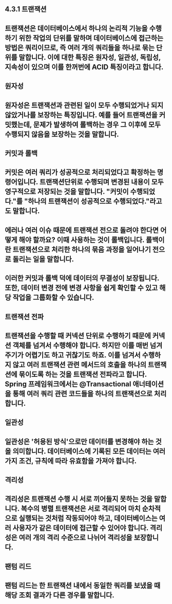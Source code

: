 ## 4.3.1 트랜잭션
## 트랜잭션은 데이터베이스에서 하나의 논리적 기능을 수행하기 위한 작업의 단위를 말하며 데이터베이스에 접근하는 방법은 쿼리이므로, 즉 여러 개의 쿼리들을 하나로 묶는 단위를 말합니다. 이에 대한 특징은 원자성, 일관성, 독립성, 지속성이 있으며 이를 한꺼번에 ACID 특징이라고 합니다.

## 원자성
## 원자성은 트랜잭션과 관련된 일이 모두 수행되었거나 되지 않았거나를 보장하는 특징입니다. 예를 들어 트랜잭션을 커밋했는데, 문제가 발생하여 롤백하는 경우 그 이후에 모두 수행되지 않음을 보장하는 것을 말합니다.

## 커밋과 롤백
## 커밋은 여러 쿼리가 성공적으로 처리되었다고 확정하는 명령어입니다. 트랜잭션단위로 수행되며 변경된 내용이 모두 영구적으로 저장되는 것을 말합니다. "커밋이 수행되었다."를 "하나의 트랜잭션이 성공적으로 수행되었다."라고도 말합니다.
## 에러나 여러 이슈 때문에 트랜잭션 전으로 돌려야 한다면 어떻게 해야 할까요? 이때 사용하는 것이 롤백입니다. 롤백이란 트랜잭션으로 처리한 하나의 묶음 과정을 일어나기 전으로 돌리는 일을 말합니다.
## 이러한 커밋과 롤백 덕에 데이터의 무결성이 보장됩니다. 또한, 데이터 변경 전에 변경 사항을 쉽게 확인할 수 있고 해당 작업을 그룹화할 수 있습니다.

## 트랜잭션 전파
## 트랜잭션을 수행할 때 커넥션 단위로 수행하기 때문에 커넥션 객체를 넘겨서 수행해야 합니다. 하지만 이를 매번 넘겨주기가 어렵기도 하고 귀찮기도 하죠. 이를 넘겨서 수행하지 않고 여러 트랜잭션 관련 메서드의 호출을 하나의 트랜잭션에 묶이도록 하는 것을 트랜잭션 전파라고 합니다. Spring 프레임워크에서는 @Transactional 애너테이션을 통해 여러 쿼리 관련 코드들을 하나의 트랜잭션으로 처리합니다.

## 일관성
## 일관성은 '허용된 방식'으로만 데이터를 변경해야 하는 것을 의미합니다. 데이터베이스에 기록된 모든 데이터는 여러 가지 조건, 규칙에 따라 유효함을 가져야 합니다.

## 격리성
## 격리성은 트랜잭션 수행 시 서로 끼어들지 못하는 것을 말합니다. 복수의 병렬 트랜잭션은 서로 격리되어 마치 순차적으로 실행되는 것처럼 작동되어야 하고, 데이터베이스는 여러 사용자가 같은 데이터에 접근할 수 있어야 합니다. 격리성은 여러 개의 격리 수준으로 나뉘어 격리성을 보장합니다.

## 팬텀 리드
## 팬텀 리드는 한 트랜잭션 내에서 동일한 쿼리를 보냈을 때 해당 조회 결과가 다른 경우를 말합니다.

